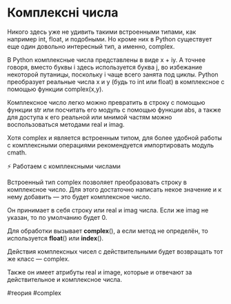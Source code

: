 # Комплексні числа

Никого здесь уже не удивить такими встроенными типами, как например int, float, и подобными. Но кроме них в Python существует еще один довольно интересный тип, а именно, complex.

В Python комплексные числа представлены в виде x + iy. А точнее говоря, вместо буквы i здесь используется буква j, во избежание некоторой путаницы, поскольку i чаще всего занята под циклы. Python преобразует реальные числа x и y (будь то int или float) в комплексное с помощью функции complex(x,y).

Комплексное число легко можно превратить в строку с помощью функции str или посчитать его модуль с помощью функции abs, а также для доступа к его реальной или мнимой частям можно воспользоваться методами real и imag.

Хотя complex и является встроенным типом, для более удобной работы с комплексными операциями рекомендуется импортировать модуль cmath.






⚡️ Работаем с комплексными числами

Встроенный тип complex позволяет преобразовать строку в комплексное число. Для этого достаточно написать некое значение и к нему добавить — это будет комплексное число.

Он принимает в себя строку или real и imag числа. Если же imag не указан, то по умолчанию будет 0.

Для обработки вызывает __complex__(), а если метод не определён, то используется __float__() или __index__().

Действия комплексных чисел с действительными будет возвращать тот же класс — complex.

Также он имеет атрибуты real и image, которые и отвечают за действительное и комплексное числа.

#теория #complex